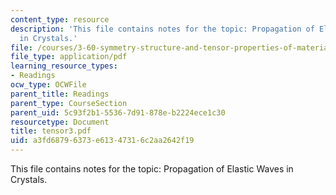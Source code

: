 ```yaml
---
content_type: resource
description: 'This file contains notes for the topic: Propagation of Elastic Waves
  in Crystals.'
file: /courses/3-60-symmetry-structure-and-tensor-properties-of-materials-fall-2005/a3fd68796373e61347316c2aa2642f19_tensor3.pdf
file_type: application/pdf
learning_resource_types:
- Readings
ocw_type: OCWFile
parent_title: Readings
parent_type: CourseSection
parent_uid: 5c93f2b1-5536-7d91-878e-b2224ece1c30
resourcetype: Document
title: tensor3.pdf
uid: a3fd6879-6373-e613-4731-6c2aa2642f19
---
```

This file contains notes for the topic: Propagation of Elastic Waves in Crystals.

